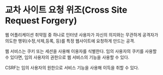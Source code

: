 # 교차 사이트 요청 위조(Cross Site Request Forgery)

웹 어플리케이션 취약점 중 하나로 인터넷 사용자가 자신의 의지와는 무관하게 공격자가 의도한 행위(수정,삭제,등록, 등)를 특정 웹사이트에 요청하게 만드는 공격.

웹 서비스는 쿠키 또는 세션을 사용해 이용자를 식별한다. 임의 사용자의 쿠키를 사용할 수 있다면,
임의 사용자의 권한으로 웹 서비스의 기능을 사용할 수 있다.

CSRF는 임의 사용자의 원한으로 서비스 기능을 사용해 이득을 취할 수 있다.
